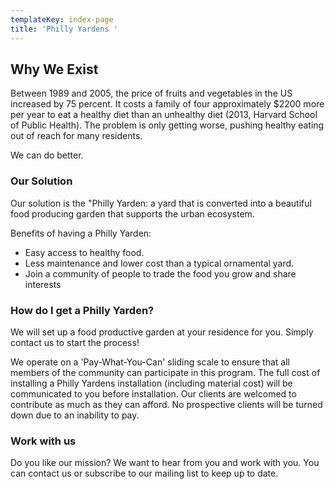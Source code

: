 ```yaml
---
templateKey: index-page
title: 'Philly Yardens '
---
```

## Why We Exist

Between 1989 and 2005, the price of fruits and vegetables in the US increased by 75 percent. It costs a family of four approximately $2200 more per year to eat a healthy diet than an unhealthy diet (2013, Harvard School of Public Health). The problem is only getting worse, pushing healthy eating out of reach for many residents.

We can do better.

### Our Solution

Our solution is the "Philly Yarden: a yard that is converted into a beautiful food producing garden that supports the urban ecosystem.

Benefits of having a Philly Yarden:

<div>
    <ul class="solution__list">
        <li class="solution__bullet">Easy access to healthy food.</li> 
        <li class="solution__bullet">Less maintenance and lower cost than a typical ornamental yard. </li>
        <li class="solution__bullet">Join a community of people to trade the food you grow and share interests</li>
    </ul> 
</div>

### How do I get a Philly Yarden?

We will set up a food productive garden at your residence for you. Simply contact us to start the process!

We operate on a 'Pay-What-You-Can' sliding scale to ensure that all members of the community can participate in this program. The full cost of installing a Philly Yardens installation (including material cost) will be communicated to you before installation. Our clients are welcomed to contribute as much as they can afford. No prospective clients will be turned down due to an inability to pay.

### Work with us

Do you like our mission? We want to hear from you and work with you. You can contact us or subscribe to our mailing list to keep up to date.
